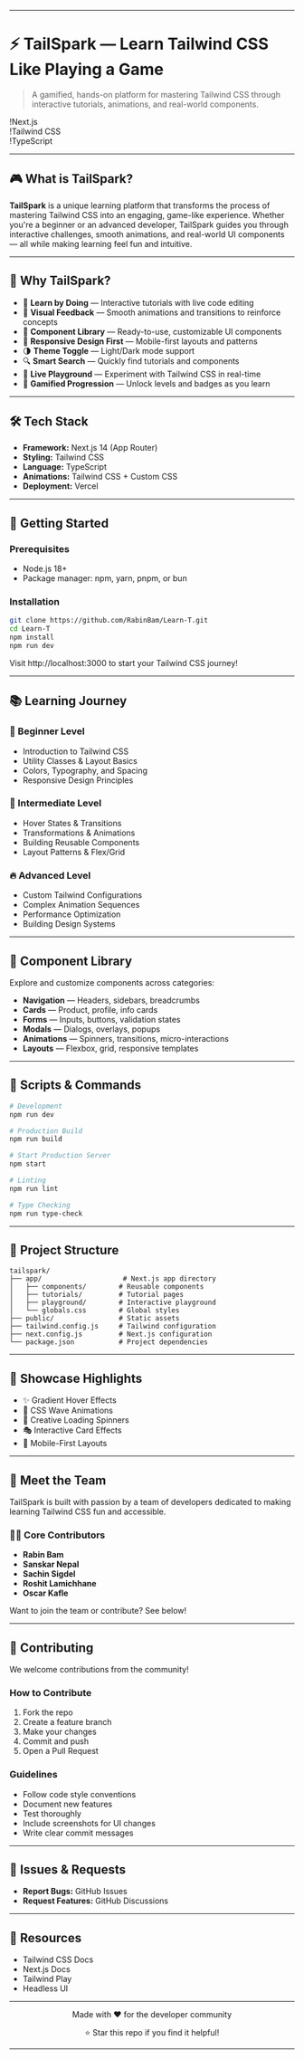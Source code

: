 
---

# ⚡ TailSpark — Learn Tailwind CSS Like Playing a Game

> A gamified, hands-on platform for mastering Tailwind CSS through interactive tutorials, animations, and real-world components.

!Next.js  
!Tailwind CSS  
!TypeScript

---

## 🎮 What is TailSpark?

**TailSpark** is a unique learning platform that transforms the process of mastering Tailwind CSS into an engaging, game-like experience. Whether you're a beginner or an advanced developer, TailSpark guides you through interactive challenges, smooth animations, and real-world UI components — all while making learning feel fun and intuitive.

---

## 🚀 Why TailSpark?

- 🧠 **Learn by Doing** — Interactive tutorials with live code editing
- 🎨 **Visual Feedback** — Smooth animations and transitions to reinforce concepts
- 🧩 **Component Library** — Ready-to-use, customizable UI components
- 📱 **Responsive Design First** — Mobile-first layouts and patterns
- 🌗 **Theme Toggle** — Light/Dark mode support
- 🔍 **Smart Search** — Quickly find tutorials and components
- 🧪 **Live Playground** — Experiment with Tailwind CSS in real-time
- 🎯 **Gamified Progression** — Unlock levels and badges as you learn

---

## 🛠️ Tech Stack

- **Framework:** Next.js 14 (App Router)
- **Styling:** Tailwind CSS
- **Language:** TypeScript
- **Animations:** Tailwind CSS + Custom CSS
- **Deployment:** Vercel

---

## 🏁 Getting Started

### Prerequisites

- Node.js 18+
- Package manager: npm, yarn, pnpm, or bun

### Installation

```bash
git clone https://github.com/RabinBam/Learn-T.git
cd Learn-T
npm install
npm run dev
```

Visit http://localhost:3000 to start your Tailwind CSS journey!

---

## 📚 Learning Journey

### 🌱 Beginner Level
- Introduction to Tailwind CSS
- Utility Classes & Layout Basics
- Colors, Typography, and Spacing
- Responsive Design Principles

### 🚀 Intermediate Level
- Hover States & Transitions
- Transformations & Animations
- Building Reusable Components
- Layout Patterns & Flex/Grid

### 🔥 Advanced Level
- Custom Tailwind Configurations
- Complex Animation Sequences
- Performance Optimization
- Building Design Systems

---

## 🎨 Component Library

Explore and customize components across categories:

- **Navigation** — Headers, sidebars, breadcrumbs  
- **Cards** — Product, profile, info cards  
- **Forms** — Inputs, buttons, validation states  
- **Modals** — Dialogs, overlays, popups  
- **Animations** — Spinners, transitions, micro-interactions  
- **Layouts** — Flexbox, grid, responsive templates  

---

## 🧪 Scripts & Commands

```bash
# Development
npm run dev

# Production Build
npm run build

# Start Production Server
npm start

# Linting
npm run lint

# Type Checking
npm run type-check
```

---

## 🧭 Project Structure

```
tailspark/
├── app/                    # Next.js app directory
│   ├── components/        # Reusable components
│   ├── tutorials/         # Tutorial pages
│   ├── playground/        # Interactive playground
│   └── globals.css        # Global styles
├── public/                # Static assets
├── tailwind.config.js     # Tailwind configuration
├── next.config.js         # Next.js configuration
└── package.json           # Project dependencies
```

---

## 🌟 Showcase Highlights

- ✨ Gradient Hover Effects  
- 🌊 CSS Wave Animations  
- 🔄 Creative Loading Spinners  
- 🎭 Interactive Card Effects  
- 📱 Mobile-First Layouts  

---

## 👥 Meet the Team

TailSpark is built with passion by a team of developers dedicated to making learning Tailwind CSS fun and accessible.

### 🧑‍💻 Core Contributors

- **Rabin Bam** 
- **Sanskar Nepal**
- **Sachin Sigdel**
- **Roshit Lamichhane**
- **Oscar Kafle**

Want to join the team or contribute? See below!

---

## 🤝 Contributing

We welcome contributions from the community!

### How to Contribute

1. Fork the repo  
2. Create a feature branch  
3. Make your changes  
4. Commit and push  
5. Open a Pull Request

### Guidelines

- Follow code style conventions  
- Document new features  
- Test thoroughly  
- Include screenshots for UI changes  
- Write clear commit messages

---

## 🐛 Issues & Requests

- **Report Bugs:** GitHub Issues  
- **Request Features:** GitHub Discussions

---


## 📘 Resources

- Tailwind CSS Docs  
- Next.js Docs  
- Tailwind Play  
- Headless UI

---

<div align="center">
  <p>Made with ❤️ for the developer community</p>
  <p>⭐ Star this repo if you find it helpful!</p>
</div>

---

